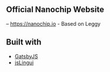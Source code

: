 ## Official Nanochip Website 

– https://nanochip.io - Based on Leggy

## Built with 
* [GatsbyJS](https://github.com/gatsbyjs/gatsby)
* [jsLingui](https://github.com/lingui/js-lingui)
